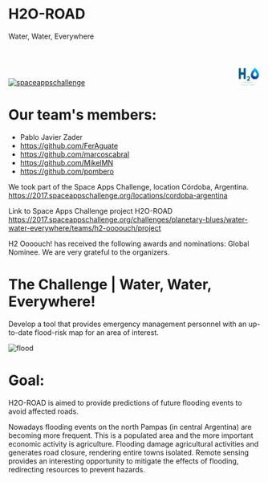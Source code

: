 # H2O-ROAD
Water, Water, Everywhere

<div style="height: 58px;margin: 0;padding: 10px 0;position: relative;">
<a target="_blank" href="https://2017.spaceappschallenge.org/locations/cordoba-argentina/" style="bottom: 0;display: inline;left: 0;position: absolute;">
  <img src="https://api-2017.spaceappschallenge.org/images/9kJhqtWb5iJO0ysla1Fqzs8EWok=/92/fill-400x300/" alt="spaceappschallenge">
</a>
<img src="/Images/h2ouch.jpg?raw=true" alt="H2O oooouch team" style="float: left;position: absolute;display: inline;width: 50px;bottom: 0;right: 0;">
</div>


# Our team's members:
- Pablo Javier Zader
- https://github.com/FerAguate
- https://github.com/marcoscabral
- https://github.com/MikelMN
- https://github.com/pombero

We took part of the Space Apps Challenge, location Córdoba, Argentina. https://2017.spaceappschallenge.org/locations/cordoba-argentina

Link to Space Apps Challenge project H2O-ROAD https://2017.spaceappschallenge.org/challenges/planetary-blues/water-water-everywhere/teams/h2-oooouch/project

H2 Oooouch! has received the following awards and nominations: Global Nominee. We are very grateful to the organizers.

# The Challenge | Water, Water, Everywhere!

Develop a tool that provides emergency management personnel with an up-to-date flood-risk map for an area of interest.

<img src="https://api-2017.spaceappschallenge.org/team-photos/T-7v6K61xS39k-JB3c2LbLhhQ0c=/3788/width-800/" alt="flood">

# Goal:

H2O-ROAD is aimed to provide predictions of future flooding events to avoid affected roads.

Nowadays flooding events on the north Pampas (in central Argentina) are becoming more frequent. This is a populated area and the more important economic activity is agriculture. Flooding damage agricultural activities and generates road closure, rendering entire towns isolated. Remote sensing provides an interesting opportunity to mitigate the effects of flooding, redirecting resources to prevent hazards. 

